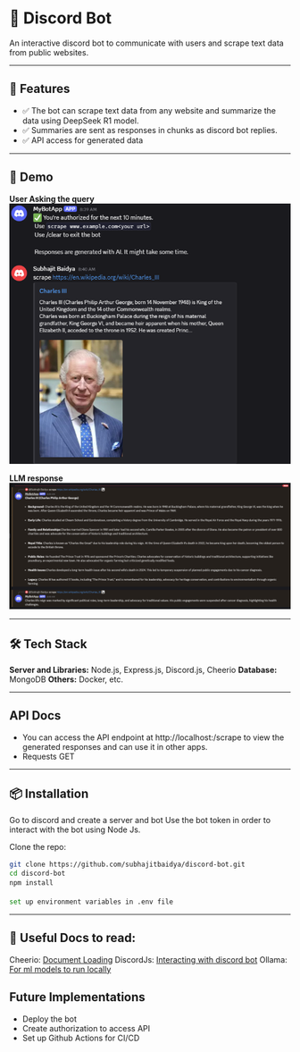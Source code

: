 # 📌 Discord Bot

An interactive discord bot to communicate with users and scrape text data from public websites.

---

## 🚀 Features

- ✅ The bot can scrape text data from any website and summarize the data using DeepSeek R1 model.
- ✅ Summaries are sent as responses in chunks as discord bot replies.
- ✅ API access for generated data

---

## 📸 Demo

**User Asking the query**
![After running /scrape command](Images/image.png)

**LLM response**
![LLM response](Images/image-1.png)

---

## 🛠️ Tech Stack

**Server and Libraries:** Node.js, Express.js, Discord.js, Cheerio
**Database:** MongoDB
**Others:** Docker, etc.

---

## API Docs

- You can access the API endpoint at http://localhost:<your-port>/scrape to view the generated responses and can use it in other apps.
- Requests GET

___

## 📦 Installation

Go to discord and create a server and bot
Use the bot token in order to interact with the bot using Node Js.

Clone the repo:

```bash
git clone https://github.com/subhajitbaidya/discord-bot.git
cd discord-bot
npm install

set up environment variables in .env file


```

___

## 📗 Useful Docs to read:

Cheerio: [Document Loading](https://cheerio.js.org/docs/intro)
DiscordJs: [Interacting with discord bot](https://discord.js.org/docs/packages/discord.js/14.19.3)
Ollama: [For ml models to run locally](https://ollama.com/)

## Future Implementations

- Deploy the bot
- Create authorization to access API
- Set up Github Actions for CI/CD
